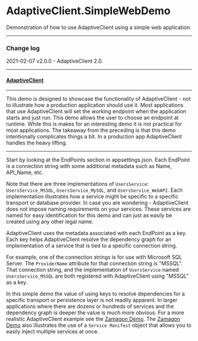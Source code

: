 # AdaptiveClient.SimpleWebDemo
Demonstration of how to use AdaptiveClient using a simple web application.

---
### Change log

2021-02-07 v2.0.0 - AdaptiveClient 2.0. 

---

#### [AdaptiveClient](https://github.com/leaderanalytics/AdaptiveClient)

---
This demo is designed to showcase the functionality of AdaptiveClient - not to illustrate how a production application  should use it.  Most applications that use AdaptiveClient will set the working endpoint when the application starts and just run.  This demo allows the user to choose an endpoint at runtime.  While this is makes for an interesting demo it is not practical for most applications.  The takeaway from the preceding is that this demo intentionally complicates things a bit.  In a production app AdaptiveClient handles the heavy lifting.

-----



Start by looking at the EndPoints section in appsettings.json.
Each EndPoint is a connection string with some additional metadata such as Name, API_Name, etc.

Note that there are three implementations of `UsersService`: `UsersService_MSSQL`, `UsersService_MySQL`, and `UsersService_WebAPI`.  Each implementation illustrates how a service might be specific to a specific transport or database provider.  In case you are wondering - AdaptiveClient does not impose naming requirements on your services.  These services are named for easy identification for this demo and can just as easily be created using any other legal name.

AdaptiveClient uses the metadata associated with each EndPoint as a key. Each key helps AdaptiveClient resolve the dependency graph for an implementation of a service that is tied to a specific connection string.  

For example, one of the connection strings is for use with Microsoft SQL Server.  The `ProviderName` attribute for that connection string is "MSSQL".  That connection string, and the implementation of `UsersService` named `UsersService_MSSQL` are both registered with AdaptiveClient using "MSSQL" as a key.


In this simple demo the value of using keys to resolve dependencies for a specific transport or persistence layer is not readily apparent.  In larger applications where there are dozens or hundreds of services and the dependency graph is deeper the value is much more obvious.  For a more realistic AdaptiveClient example see the [Zamagon Demo](https://github.com/leaderanalytics/AdaptiveClient.EntityFramework.Zamagon).  The [Zamagon Demo](https://github.com/leaderanalytics/AdaptiveClient.EntityFramework.Zamagon) also illustrates the use of a `Service Manifest` object that allows you to easily inject multiple services at once.



